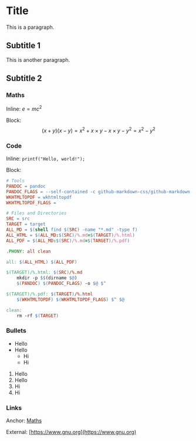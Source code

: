 <!-- Pandoc markdown -->

# Title

This is a paragraph.

## Subtitle 1

This is another paragraph.

## Subtitle 2

### Maths

Inline: $e=mc^2$

Block:
$$
(x + y)(x - y) = x^2 + x \times y - x \times y - y^2
               = x^2 - y^2
$$

### Code

Inline: `printf("Hello, world!");`

Block:
```Makefile
# Tools
PANDOC = pandoc
PANDOC_FLAGS = --self-contained -c github-markdown-css/github-markdown.css
WKHTMLTOPDF = wkhtmltopdf
WKHTMLTOPDF_FLAGS =

# Files and Directories
SRC = src
TARGET = target
ALL_MD = $(shell find $(SRC) -name "*.md" -type f)
ALL_HTML = $(ALL_MD:$(SRC)/%.md=$(TARGET)/%.html)
ALL_PDF = $(ALL_MD:$(SRC)/%.md=$(TARGET)/%.pdf)

.PHONY: all clean

all: $(ALL_HTML) $(ALL_PDF)

$(TARGET)/%.html: $(SRC)/%.md
	mkdir -p $$(dirname $@)
	$(PANDOC) $(PANDOC_FLAGS) -o $@ $^

$(TARGET)/%.pdf: $(TARGET)/%.html
	$(WKHTMLTOPDF) $(WKHTMLTOPDF_FLAGS) $^ $@

clean:
	rm -rf $(TARGET)
```

### Bullets

- Hello
- Hello
    - Hi
    - Hi

1. Hello
2. Hello
3. Hi
4. Hi

### Links

Anchor: [Maths](#maths)

External: [https://www.gnu.org](https://www.gnu.org)

